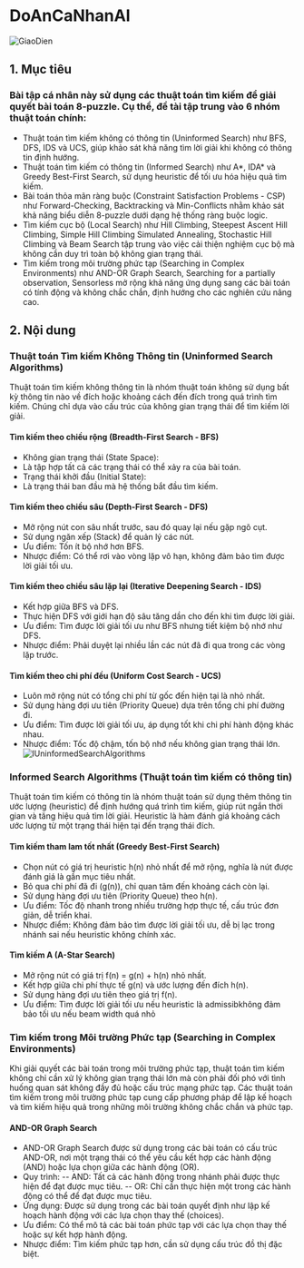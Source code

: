 # DoAnCaNhanAI
![GiaoDien](https://github.com/user-attachments/assets/3941f0c8-044c-40de-bcfd-d297d5f7337b)
## 1. Mục tiêu
### Bài tập cá nhân này sử dụng các thuật toán tìm kiếm để giải quyết bài toán 8-puzzle. Cụ thể, đề tài tập trung vào 6 nhóm thuật toán chính:
- Thuật toán tìm kiếm không có thông tin (Uninformed Search) như BFS, DFS, IDS và UCS, giúp khảo sát khả năng tìm lời giải khi không có thông tin định hướng.
- Thuật toán tìm kiếm có thông tin (Informed Search) như A*, IDA* và Greedy Best-First Search, sử dụng heuristic để tối ưu hóa hiệu quả tìm kiếm.
- Bài toán thỏa mãn ràng buộc (Constraint Satisfaction Problems - CSP) như Forward-Checking, Backtracking và Min-Conflicts nhằm khảo sát khả năng biểu diễn 8-puzzle dưới dạng hệ thống ràng buộc logic.
- Tìm kiếm cục bộ (Local Search) như Hill Climbing, Steepest Ascent Hill Climbing, Simple Hill Climbing Simulated Annealing, Stochastic Hill Climbing và Beam Search tập trung vào việc cải thiện nghiệm cục bộ mà không cần duy trì toàn bộ không gian trạng thái.
- Tìm kiếm trong môi trường phức tạp (Searching in Complex Environments) như AND-OR Graph Search, Searching for a partially observation, Sensorless mở rộng khả năng ứng dụng sang các bài toán có tính động và không chắc chắn, định hướng cho các nghiên cứu nâng cao.
## 2. Nội dung
### Thuật toán Tìm kiếm Không Thông tin (Uninformed Search Algorithms)
Thuật toán tìm kiếm không thông tin là nhóm thuật toán không sử dụng bất kỳ thông tin nào về đích hoặc khoảng cách đến đích trong quá trình tìm kiếm. Chúng chỉ dựa vào cấu trúc của không gian trạng thái để tìm kiếm lời giải.
#### Tìm kiếm theo chiều rộng (Breadth-First Search - BFS)
- Không gian trạng thái (State Space):
- Là tập hợp tất cả các trạng thái có thể xảy ra của bài toán.
- Trạng thái khởi đầu (Initial State):
- Là trạng thái ban đầu mà hệ thống bắt đầu tìm kiếm.
#### Tìm kiếm theo chiều sâu (Depth-First Search - DFS)
- Mở rộng nút con sâu nhất trước, sau đó quay lại nếu gặp ngõ cụt.
- Sử dụng ngăn xếp (Stack) để quản lý các nút.
- Ưu điểm: Tốn ít bộ nhớ hơn BFS.
- Nhược điểm: Có thể rơi vào vòng lặp vô hạn, không đảm bảo tìm được lời giải tối ưu.
#### Tìm kiếm theo chiều sâu lặp lại (Iterative Deepening Search - IDS)
- Kết hợp giữa BFS và DFS.
- Thực hiện DFS với giới hạn độ sâu tăng dần cho đến khi tìm được lời giải.
- Ưu điểm: Tìm được lời giải tối ưu như BFS nhưng tiết kiệm bộ nhớ như DFS.
- Nhược điểm: Phải duyệt lại nhiều lần các nút đã đi qua trong các vòng lặp trước.
#### Tìm kiếm theo chi phí đều (Uniform Cost Search - UCS)
- Luôn mở rộng nút có tổng chi phí từ gốc đến hiện tại là nhỏ nhất.
- Sử dụng hàng đợi ưu tiên (Priority Queue) dựa trên tổng chi phí đường đi.
- Ưu điểm: Tìm được lời giải tối ưu, áp dụng tốt khi chi phí hành động khác nhau.
- Nhược điểm: Tốc độ chậm, tốn bộ nhớ nếu không gian trạng thái lớn.
![IUninformedSearchAlgorithms](https://github.com/user-attachments/assets/ff993811-a1fa-4ab1-8119-d068dd65c84c)
### Informed Search Algorithms (Thuật toán tìm kiếm có thông tin)
Thuật toán tìm kiếm có thông tin là nhóm thuật toán sử dụng thêm thông tin ước lượng (heuristic) để định hướng quá trình tìm kiếm, giúp rút ngắn thời gian và tăng hiệu quả tìm lời giải. Heuristic là hàm đánh giá khoảng cách ước lượng từ một trạng thái hiện tại đến trạng thái đích.
#### Tìm kiếm tham lam tốt nhất (Greedy Best-First Search)
- Chọn nút có giá trị heuristic h(n) nhỏ nhất để mở rộng, nghĩa là nút được đánh giá là gần mục tiêu nhất.
- Bỏ qua chi phí đã đi (g(n)), chỉ quan tâm đến khoảng cách còn lại.
- Sử dụng hàng đợi ưu tiên (Priority Queue) theo h(n).
- Ưu điểm: Tốc độ nhanh trong nhiều trường hợp thực tế, cấu trúc đơn giản, dễ triển khai.
- Nhược điểm: Không đảm bảo tìm được lời giải tối ưu, dễ bị lạc trong nhánh sai nếu heuristic không chính xác.
#### Tìm kiếm A (A-Star Search)
- Mở rộng nút có giá trị f(n) = g(n) + h(n) nhỏ nhất.
- Kết hợp giữa chi phí thực tế g(n) và ước lượng đến đích h(n).
- Sử dụng hàng đợi ưu tiên theo giá trị f(n).
- Ưu điểm: Tìm được lời giải tối ưu nếu heuristic là admissibkhông đảm bảo tối ưu nếu beam width quá nhỏ

### Tìm kiếm trong Môi trường Phức tạp (Searching in Complex Environments)
Khi giải quyết các bài toán trong môi trường phức tạp, thuật toán tìm kiếm không chỉ cần xử lý không gian trạng thái lớn mà còn phải đối phó với tình huống quan sát không đầy đủ hoặc cấu trúc mạng phức tạp. Các thuật toán tìm kiếm trong môi trường phức tạp cung cấp phương pháp để lập kế hoạch và tìm kiếm hiệu quả trong những môi trường không chắc chắn và phức tạp.
#### AND-OR Graph Search
- AND-OR Graph Search được sử dụng trong các bài toán có cấu trúc AND-OR, nơi một trạng thái có thể yêu cầu kết hợp các hành động (AND) hoặc lựa chọn giữa các hành động (OR).
- Quy trình:
-- AND: Tất cả các hành động trong nhánh phải được thực hiện để đạt được mục tiêu.
-- OR: Chỉ cần thực hiện một trong các hành động có thể để đạt được mục tiêu.
- Ứng dụng: Được sử dụng trong các bài toán quyết định như lập kế hoạch hành động với các lựa chọn thay thế (choices).
- Ưu điểm: Có thể mô tả các bài toán phức tạp với các lựa chọn thay thế hoặc sự kết hợp hành động.
- Nhược điểm: Tìm kiếm phức tạp hơn, cần sử dụng cấu trúc đồ thị đặc biệt.

